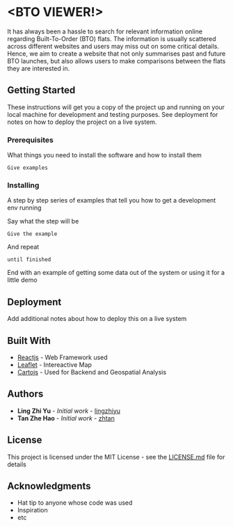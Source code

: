 # <BTO VIEWER!>

It has always been a hassle to search for relevant information online regarding Built-To-Order (BTO) flats. The information is usually scattered across different websites and users may miss out on some critical details. Hence, we aim to create a website that not only summarises past and future BTO launches, but also allows users to make comparisons between the flats they are interested in. 

## Getting Started

These instructions will get you a copy of the project up and running on your local machine for development and testing purposes. See deployment for notes on how to deploy the project on a live system.

### Prerequisites

What things you need to install the software and how to install them

```
Give examples
```

### Installing

A step by step series of examples that tell you how to get a development env running

Say what the step will be

```
Give the example
```

And repeat

```
until finished
```

End with an example of getting some data out of the system or using it for a little demo


## Deployment

Add additional notes about how to deploy this on a live system

## Built With

* [Reactjs](https://reactjs.org/) - Web Framework used
* [Leaflet](https://leafletjs.com/) - Intereactive Map
* [Cartojs](https://carto.com/developers/carto-js/v3/) - Used for Backend and Geospatial Analysis

## Authors

* **Ling Zhi Yu** - *Initial work* - [lingzhiyu](https://github.com/lingzhiyu)
* **Tan Zhe Hao** - *Initial work* - [zhtan](https://github.com/zh-tan)


## License

This project is licensed under the MIT License - see the [LICENSE.md](LICENSE.md) file for details

## Acknowledgments

* Hat tip to anyone whose code was used
* Inspiration
* etc

